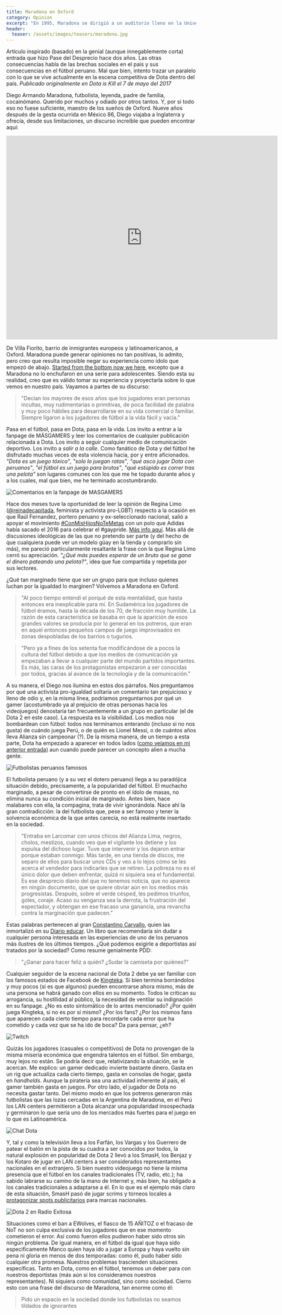```yaml
---
title: Maradona en Oxford
category: Opinion
excerpt: "En 1995, Maradona se dirigió a un auditorio lleno en la Universidad de Oxford. Lo que dijo ese día nos permite navegar una realidad social que trasciende países y disciplinas."
header:
  teaser: /assets/images/teasers/maradona.jpg
---
```


Artículo inspirado (basado) en la genial (aunque innegablemente corta) entrada que hizo Pase del Desprecio hace dos años. Las otras consecuencias habla de las brechas sociales en el país y sus consecuencias en el fútbol peruano. Mal que bien, intento trazar un paralelo con lo que se vive actualmente en la escena competitiva de Dota dentro del país. _Publicado originalmente en Dota is Kill el 7 de mayo del 2017_

Diego Armando Maradona, futbolista, leyenda, padre de familia, cocainómano. Querido por muchos y odiado por otros tantos. Y, por si todo eso no fuese suficiente, maestro de los sueños de Oxford. Nueve años después de la gesta ocurrida en México 86, Diego viajaba a Inglaterra y ofrecía, desde sus limitaciones, un discurso increíble que pueden encontrar aquí:

<iframe width="720" height="540" src="https://www.youtube.com/embed/gk3TyRYTMPQ" frameborder="0" allow="accelerometer; autoplay; encrypted-media; gyroscope; picture-in-picture" allowfullscreen></iframe>

De Villa Fiorito, barrio de inmigrantes europeos y latinoamericanos, a Oxford. Maradona puede generar opiniones no tan positivas, lo admito, pero creo que resulta imposible negar su experiencia como ídolo que empezó de abajo. [Started from the bottom now we here](https://www.youtube.com/watch?v=RubBzkZzpUA), excepto que a Maradona no lo enchufaron en una serie para adolescentes. Siendo esta su realidad, creo que es válido tomar su experiencia y proyectarla sobre lo que vemos en nuestro país. Vayamos a partes de su discurso:

>"Decían los mayores de esos años que los jugadores eran personas incultas, muy rudimentarias o primitivas, de poca facilidad de palabra y muy poco hábiles para desarrollarse en su vida comercial o familiar. Siempre ligaron a los jugadores de fútbol a la vida fácil y vacía."

Pasa en el fútbol, pasa en Dota, pasa en la vida. Los invito a entrar a la fanpage de MÁSGAMERS y leer los comentarios de cualquier publicación relacionada a Dota. Los invito a seguir cualquier medio de comunicación deportivo. Los invito a _salir a la calle_. Como fanático de Dota y del fútbol he disfrutado muchas veces de esta violencia hacia, por y entre aficionados. _"Dota es un juego tóxico"_, _"solo lo juegan ratas"_, _"qué asco jugar Dota con peruanos"_, _"el fútbol es un juego para brutos"_, _"qué estúpido es correr tras una pelota"_ son lugares comunes con los que me he topado durante años y a los cuales, mal que bien, me he terminado acostumbrando.

<img src="{{ site.url }}{{ site.baseurl }}/assets/images/posts/comentariomasgamers.png" alt="Comentarios en la fanpage de MASGAMERS">

Hace dos meses tuve la oportunidad de leer la opinión de Regina Limo ([@reinadecapitada](https://twitter.com/reinadecapitada), feminista y activista pro-LGBT) respecto a la ocasión en que Raúl Fernandez, portero peruano y ex-seleccionado nacional, salió a apoyar el movimiento [#ConMisHijosNoTeMetas](https://twitter.com/hashtag/conmishijosnotemetas) con un polo que Adidas había sacado el 2016 para celebrar el #gaypride. [Más info aquí](https://redaccion.lamula.pe/2017/03/01/asi-te-ves-cuando-apoyas-conmishijosnotemetas-con-un-polo-disenado-para-el-orgullo-gay/ginnopaulmelgar/). Más allá de discusiones ideológicas de las que no pretendo ser parte (y del hecho de que cualquiera puede ver un modelo güay en la tienda y comprarlo sin más), me pareció particularmente resaltante la frase con la que Regina Limo cerró su apreciación. _"¿Qué más puedes esperar de un bruto que se gana el dinero pateando una pelota?"_, idea que fue compartida y repetida por sus lectores.

¿Qué tan marginado tiene que ser un grupo para que incluso quienes luchan por la igualdad lo marginen? Volvemos a Maradona en Oxford.


> "Al poco tiempo entendí el porqué de esta mentalidad, que hasta entonces era inexplicable para mí. En Sudamérica los jugadores de fútbol éramos, hasta la década de los 70, de fracción muy humilde. La razón de esta característica se basaba en que la aparición de esos grandes valores se producía por lo general en los potreros, que eran en aquel entonces pequeños campos de juego improvisados en zonas despobladas de los barrios o tugurios.

> "Pero ya a fines de los setenta fue modificándose de a pocos la cultura del fútbol debido a que los medios de comunicación ya empezaban a llevar a cualquier parte del mundo partidos importantes. Es más, las caras de los protagonistas empezaron a ser conocidas por todos, gracias al avance de la tecnología y de la comunicación."

A su manera, el Diego nos ilumina en estos dos párrafos. Nos preguntamos por qué una activista pro-igualdad soltaría un comentario tan prejuicioso y lleno de odio y, en la misma línea, podríamos preguntarnos por qué un gamer (acostumbrado ya al prejuicio de otras personas hacia los videojuegos) denostaría tan frecuentemente a un grupo en particular (el de Dota 2 en este caso). La respuesta es la visibilidad. Los medios nos bombardean con fútbol: todos nos terminamos enterando (incluso si no nos gusta) de cuándo juega Perú, o de quién es Lionel Messi, o de cuántos años lleva Alianza sin campeonar (?). De la misma manera, de un tiempo a esta parte, Dota ha empezado a aparecer en todos lados ([como veíamos en mi anterior entrada)](esports-medios-tradicionales) aun cuando puede parecer un concepto alien a mucha gente.

<img src="{{ site.url }}{{ site.baseurl }}/assets/images/posts/futbolistas.jpg" alt="Futbolistas peruanos famosos">

El futbolista peruano (y a su vez el dotero peruano) llega a su paradójica situación debido, precisamente, a la popularidad del fútbol. El muchacho marginado, a pesar de convertirse de pronto en el ídolo de masas, no elimina nunca su condición inicial de marginado. Antes bien, hace malabares con ella, la compagina, trata de vivir ignorándola. Nace ahí la gran contradicción: la del futbolista que, pese a ser famoso y tener la solvencia económica de la que antes carecía, no está realmente insertado en la sociedad.


> "Entraba en Larcomar con unos chicos del Alianza Lima, negros, cholos, mestizos, cuando veo que el vigilante los detiene y los expulsa del dichoso lugar. Tuve que intervenir y los dejaron entrar porque estaban conmigo. Más tarde, en una tienda de discos, me separo de ellos para buscar unos CDs y veo a lo lejos cómo se les acerca el vendedor para indicarles que se retiren. La pobreza no es el único dolor que deben enfrentar, quizá ni siquiera sea el fundamental. Es ese desprecio diario del que no tenemos noticia, que no aparece en ningún documento, que se quiere obviar aún en los medios más progresistas. Después, sobre el verde césped, les pedimos triunfos, goles, coraje. Acaso su venganza sea la derrota, la frustración del espectador, y obtengan en ese fracaso una ganancia, una revancha contra la marginación que padecen."

Estas palabras pertenecen al gran [Constantino Carvallo](http://blog.derrama.org.pe/y-quien-fue-constantino-carvallo/), quien las inmortalizó en su [Diario educar](https://books.google.com.pe/books?id=Wqpdm4fSVB0C). Un libro que recomendaría sin dudar a cualquier persona interesada en las experiencias de uno de los peruanos más ilustres de los últimos tiempos. ¿Qué podemos exigirle a deportistas así tratados por la sociedad? Como resume genialmente PDD:

> "¿Ganar para hacer feliz a quién? ¿Sudar la camiseta por quiénes?"

Cualquier seguidor de la escena nacional de Dota 2 debe ya ser familiar con los famosos estados de Facebook de [Kingteka](https://www.facebook.com/kingtekadoto/). Si bien termina borrándolos y muy pocos (si es que algunos) pueden encontrarse ahora mismo, más de una persona se habrá ganado con ellos en su momento. Todos le critican su arrogancia, su hostilidad al público, la necesidad de ventilar su indignación en su fanpage. ¿No es esto sintomático de lo antes mencionado? ¿Por quién juega Kingteka, si no es por sí mismo? ¿Por los fans? ¿Por los mismos fans que aparecen cada cierto tiempo para recordarle cada error que ha cometido y cada vez que se ha ido de boca? Da para pensar, ¿eh?

<img src="{{ site.url }}{{ site.baseurl }}/assets/images/posts/twitch.png" alt="Twitch">

Quizás los jugadores (casuales o competitivos) de Dota no provengan de la misma miseria económica que engendra talentos en el fútbol. Sin embargo, muy lejos no están. Se podría decir que, relativizando la situación, se le acercan. Me explico: un gamer dedicado invierte bastante dinero. Gasta en un rig que actualiza cada cierto tiempo, gasta en consolas de hogar, gasta en _handhelds_. Aunque la piratería sea una actividad inherente al país, el gamer también gasta en juegos. Por otro lado, el jugador de Dota no necesita gastar tanto. Del mismo modo en que los potreros generaron más futbolistas que las lozas cercadas en la Argentina de Maradona, en el Perú los LAN centers permitieron a Dota alcanzar una popularidad insospechada y germinaron lo que sería uno de los mercados más fuertes para el juego en lo que es Latinoamérica.

<img src="{{ site.url }}{{ site.baseurl }}/assets/images/posts/dotachat.jpg" alt="Chat Dota">

Y, tal y como la televisión lleva a los Farfán, los Vargas y los Guerrero de patear el balón en la pista de su cuadra a ser conocidos por todos, la natural explosión en popularidad de Dota 2 llevó a los SmasH, los Benjaz y los Kotaro de jugar en LAN centers a ser considerados representantes nacionales en el extranjero. Si bien nuestro videojuego no tiene la misma presencia que el fútbol en los canales tradicionales (TV, radio, etc.); ha sabido labrarse su camino de la mano de Internet y, más bien, ha obligado a los canales tradicionales a adaptarse a él. En lo que es el ejemplo más claro de esta situación, SmasH pasó de jugar scrims y torneos locales a [protagonizar spots publicitarios](https://www.youtube.com/watch?v=4NgPfYjIPso) para marcas nacionales.

<img src="{{ site.url }}{{ site.baseurl }}/assets/images/posts/smashexitosa.jpg" alt="Dota 2 en Radio Exitosa">

Situaciones como el ban a EWolves, el fiasco de 15 AÑITOZ o el fracaso de NoT no son culpa exclusiva de los jugadores que en ese momento cometieron el error. Así como fueron ellos pudieron haber sido otros sin ningún problema. De igual manera, en el fútbol da igual que haya sido especificamente Manco quien haya ido a jugar a Europa y haya vuelto sin pena ni gloria en menos de dos temporadas: como él, pudo haber sido cualquier otra promesa. Nuestros problemas trascienden situaciones específicas. Tanto en Dota, como en el fútbol, tenemos un deber para con nuestros deportistas (más aún si los consideramos nuestros representantes). Ni siquiera como comunidad, sino como sociedad. Cierro esto con una frase del discurso de Maradona, tan enorme como él:

> Pido un espacio en la sociedad donde los futbolistas no seamos tildados de ignorantes